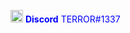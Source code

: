 <img height="20" width="20" src="https://darknesscommunity.club/images/discord.png" /> <font color=blue><strong>Discord</strong> TERROR#1337</color>
